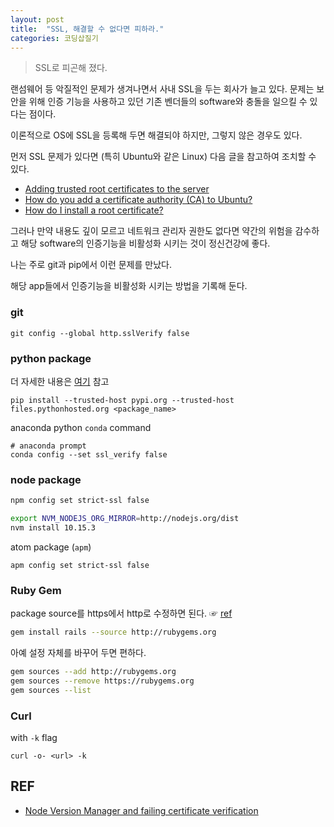 ```yaml
---
layout: post
title:  "SSL, 해결할 수 없다면 피하라."
categories: 코딩삽질기
---
```


> SSL로 피곤해 졌다.

랜섬웨어 등 악질적인 문제가 생겨나면서 사내 SSL을 두는 회사가 늘고 있다. 문제는 보안을 위해 인증 기능을 사용하고 있던 기존 벤더들의 software와 충돌을 일으킬 수 있다는 점이다.

이론적으로 OS에 SSL을 등록해 두면 해결되야 하지만, 그렇지 않은 경우도 있다.

먼저 SSL 문제가 있다면 (특히 Ubuntu와 같은 Linux) 다음 글을 참고하여 조치할 수 있다.

* [Adding trusted root certificates to the server](http://kb.kerio.com/product/kerio-connect/server-configuration/ssl-certificates/adding-trusted-root-certificates-to-the-server-1605.html)
* [How do you add a certificate authority (CA) to Ubuntu?](https://superuser.com/questions/437330/how-do-you-add-a-certificate-authority-ca-to-ubuntu)
* [How do I install a root certificate?](http://askubuntu.com/questions/73287/how-do-i-install-a-root-certificate)


그러나 만약 내용도 깊이 모르고 네트워크 관리자 권한도 없다면 약간의 위험을 감수하고 해당 software의 인증기능을 비활성화 시키는 것이 정신건강에 좋다.

나는 주로 git과 pip에서 이런 문제를 만났다.

해당 app들에서 인증기능을 비활성화 시키는 방법을 기록해 둔다.


### git

```
git config --global http.sslVerify false
```


### python package

더 자세한 내용은 [여기](https://stackoverflow.com/a/29751768) 참고

```
pip install --trusted-host pypi.org --trusted-host files.pythonhosted.org <package_name>
```

anaconda python `conda` command

```
# anaconda prompt
conda config --set ssl_verify false
```

### node package

```bash
npm config set strict-ssl false
```

```bash
export NVM_NODEJS_ORG_MIRROR=http://nodejs.org/dist
nvm install 10.15.3
```

atom package (`apm`)

```
apm config set strict-ssl false
```

### Ruby Gem

package source를 https에서 http로 수정하면 된다. ☞ [ref](https://stackoverflow.com/a/20400761)

```bash
gem install rails --source http://rubygems.org
```

아예 설정 자체를 바꾸어 두면 편하다. 

```bash
gem sources --add http://rubygems.org
gem sources --remove https://rubygems.org
gem sources --list
```

### Curl

with `-k` flag

```
curl -o- <url> -k
```


## REF

* [Node Version Manager and failing certificate verification](https://juffalow.com/other/node-version-manager-and-failing-certificate-verification)
